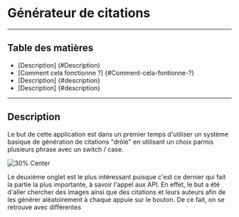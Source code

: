 # Générateur de citations

---

## Table des matières

- [Description] (#Description)
- [Comment cela fonctionne ?] {#Comment-cela-fontionne-?}
- [Description] {#description}
- [Description] {#description}

---

## Description

Le but de cette application est dans un premier temps d'utiliser un système basique de génération de citations "drôle" en utilisant un choix parmis plusieurs phrase avec un switch / case. 

![30% Center](PremierePage.png)

Le deuxième onglet est le plus intéressant puisque c'est ce dernier qui fait la partie la plus importante, à savoir l'appel aux API. 
En effet, le but a été d'aller chercher des images ainsi que des citations et leurs auteurs afin de les générer aléatoirement à chaque appuie sur le bouton. 
De ce fait, on se retrouve avec différentes 
